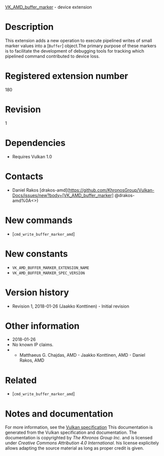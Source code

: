 [VK_AMD_buffer_marker](https://www.khronos.org/registry/vulkan/specs/1.3-extensions/man/html/VK_AMD_buffer_marker.html) - device extension

# Description
This extension adds a new operation to execute pipelined writes of small
marker values into a [`Buffer`] object.The primary purpose of these markers is to facilitate the development of
debugging tools for tracking which pipelined command contributed to device
loss.

# Registered extension number
180

# Revision
1

# Dependencies
- Requires Vulkan 1.0

# Contacts
- Daniel Rakos [drakos-amd](https://github.com/KhronosGroup/Vulkan-Docs/issues/new?body=[VK_AMD_buffer_marker] @drakos-amd%0A<<Here describe the issue or question you have about the VK_AMD_buffer_marker extension>>)

# New commands
- [`cmd_write_buffer_marker_amd`]

# New constants
- `VK_AMD_BUFFER_MARKER_EXTENSION_NAME`
- `VK_AMD_BUFFER_MARKER_SPEC_VERSION`

# Version history
- Revision 1, 2018-01-26 (Jaakko Konttinen)  - Initial revision

# Other information
* 2018-01-26
* No known IP claims.
*   - Matthaeus G. Chajdas, AMD  - Jaakko Konttinen, AMD  - Daniel Rakos, AMD

# Related
- [`cmd_write_buffer_marker_amd`]

# Notes and documentation
For more information, see the [Vulkan specification](https://www.khronos.org/registry/vulkan/specs/1.3-extensions/html/vkspec.html)
This documentation is generated from the Vulkan specification and documentation.
The documentation is copyrighted by *The Khronos Group Inc.* and is licensed under *Creative Commons Attribution 4.0 International*.
his license explicitely allows adapting the source material as long as proper credit is given.
        